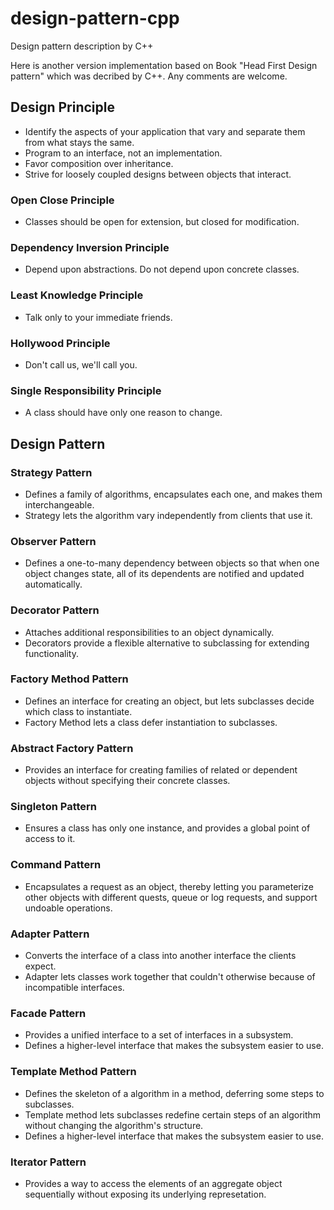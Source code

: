 # design-pattern-cpp
Design pattern description by C++

Here is another version implementation based on Book "Head First Design pattern" which was decribed by C++.
Any comments are welcome.

## Design Principle
 - Identify the aspects of your application that vary and separate them from what stays the same.
 - Program to an interface, not an implementation.
 - Favor composition over inheritance.
 - Strive for loosely coupled designs between objects that interact.

### Open Close Principle
  - Classes should be open for extension, but closed for modification.
### Dependency Inversion Principle
  - Depend upon abstractions. Do not depend upon concrete classes.
### Least Knowledge Principle
  - Talk only to your immediate friends.
### Hollywood Principle
  - Don't call us, we'll call you.
### Single Responsibility Principle
  - A class should have only one reason to change.



## Design Pattern

### Strategy Pattern
  - Defines a family of algorithms, encapsulates each one, and makes them interchangeable.
  - Strategy lets the algorithm vary independently from clients that use it.

### Observer Pattern
  - Defines a one-to-many dependency between objects so that when one object changes state,
    all of its dependents are notified and updated automatically.

### Decorator Pattern
  - Attaches additional responsibilities to an object dynamically.
  - Decorators provide a flexible alternative to subclassing for extending functionality.

### Factory Method Pattern
  - Defines an interface for creating an object, but lets subclasses decide which class to instantiate.
  - Factory Method lets a class defer instantiation to subclasses.

### Abstract Factory Pattern
  - Provides an interface for creating families of related or dependent objects without specifying their concrete classes.

### Singleton Pattern
  - Ensures a class has only one instance, and provides a global point of access to it.

### Command Pattern
  - Encapsulates a request as an object, thereby letting you parameterize other objects with different quests,
    queue or log requests, and support undoable operations.

### Adapter Pattern
  - Converts the interface of a class into another interface the clients expect.
  - Adapter lets classes work together that couldn't otherwise because of incompatible interfaces.

### Facade Pattern
  - Provides a unified interface to a set of interfaces in a subsystem.
  - Defines a higher-level interface that makes the subsystem easier to use.

### Template Method Pattern
  - Defines the skeleton of a algorithm in a method, deferring some steps to subclasses.
  - Template method lets subclasses redefine certain steps of an algorithm without changing the algorithm's structure.
  - Defines a higher-level interface that makes the subsystem easier to use.

### Iterator Pattern
  - Provides a way to access the elements of an aggregate object sequentially without exposing its underlying represetation.
